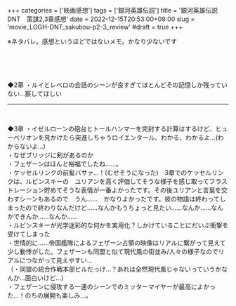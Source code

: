 +++
categories = ['映画感想']
tags = ['銀河英雄伝説']
title = '銀河英雄伝説DNT　策謀2,3章感想'
date = 2022-12-15T20:53:00+09:00
slug = 'movie_LOGH-DNT_sakubou-p2-3_review'
#draft = true
+++

※ネタバレ。感想というほどではないメモ。かなり少ないです
<!--more-->
<br>
<br>
<br>

◆2章
・ルイとレベロの会話のシーンが良すぎてほとんどその記憶しか残っていない…察してほしい
<br>

***

<br>

◆3章
・イゼルローンの砲台とトールハンマーを完封する計算はするけど、ヒューベリオンを見かけたら突進しちゃうロイエンタール、わかる、わかるよ…(わからないよ…)
<br>
・なぜブリッジに剣があるのか
<br>
・フェザーンはほんと裕福でしたね……。
<br>
・ケッセルリンクの前髪バサァ…！(むせそうになった)　3章でのケッセルリンクは、ルビンスキーの　ユリアンを高く評価してそうな様子を感じ取ってフラストレーション貯めてそうな表情が一番よかったです。その後ユリアンと言葉を交わすシーンもあるので　うん……　かなりよかったです。彼の物語は終わってしまったので終わりなんだけど……なんかもうちょっと見たい……なんか……なんかできんか……なんか……
<br>
・ルビンスキーが光学迷彩的な何かを実用化？しかけていることにだいぶ衝撃を受けてしまった
<br>
・世情的に……帝国艦隊によるフェザーン占領の映像はリアルに繋がって見えて少し動悸がした。フェザーンも同盟と似て現代風の街並み/人々の様子なのでリアルにつながって見えやすい…
<br>
（・同盟の統合作戦本部ビルだっけ…？あれは全然現代風じゃないっていうかなんか…面白いけど…）
<br>
・フェザーンに侵攻する一連のシーンでのミッターマイヤーが最高によかった…！のちの展開も楽しみ…。
<br>